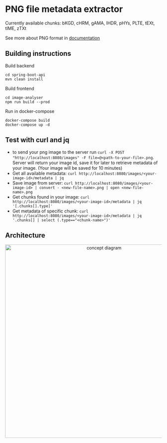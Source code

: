 # PNG file metadata extractor

Currently available chunks: bKGD, cHRM, gAMA, IHDR, pHYs, PLTE, tEXt, tIME, zTXt

See more about PNG format in [documentation](https://www.w3.org/TR/png/)


## Building instructions

Build backend
```
cd spring-boot-api
mvn clean install
```

Build frontend
```
cd image-analyser
npm run build --prod
```

Run in docker-compose
```
docker-compose build
docker-compose up -d
```

## Test with curl and jq
 - to send your png image to the server run `curl -X POST "http://localhost:8080/images" -F file=@<path-to-your-file>.png`. Server will return your image id, save it for later to retrieve metadata of your image. (Your image will be saved for 10 minutes)
 - Get all available metadata: `curl http://localhost:8080/images/<your-image-id>/metadata | jq`
 - Save image from server: `curl http://localhost:8080/images/<your-image-id> | convert - <new-file-name>.png | open <new-file-name>.png`
 - Get chunks found in your image: `curl http://localhost:8080/images/<your-image-id>/metadata | jq '[.chunks[].type]'`
 - Get metadata of specific chunk: `curl http://localhost:8080/images/<your-image-id>/metadata | jq '.chunks[] | select (.type=="<chunk-name>")'`

## Architecture
<p align="center">
  <img src="https://user-images.githubusercontent.com/77827442/230593213-9ecfca96-193d-4e26-a2e0-07cd2c5cb228.png" alt='concept diagram' width="620">
</p>
